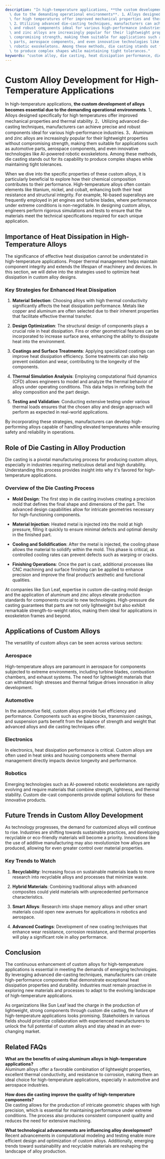 ```yaml
---
description: "In high-temperature applications, **the custom development of alloys becomes essential\
  \ due to the demanding operational environments**. 1、Alloys designed specifically\
  \ for high temperatures offer improved mechanical properties and thermal stability.\
  \ 2、Utilizing advanced die-casting techniques, manufacturers can achieve precise\
  \ and robust components ideal for various high-performance industries. 3、Aluminum\
  \ and zinc alloys are increasingly popular for their lightweight properties without\
  \ compromising strength, making them suitable for applications such as automotive\
  \ parts, aerospace components, and even innovative technologies like AI-powered\
  \ robotic exoskeletons. Among these methods, die casting stands out for its capability\
  \ to produce complex shapes while maintaining tight tolerances."
keywords: "custom alloy, die casting, heat dissipation performance, die-cast aluminum"
---
```

# Custom Alloy Development for High-Temperature Applications

In high-temperature applications, **the custom development of alloys becomes essential due to the demanding operational environments**. 1、Alloys designed specifically for high temperatures offer improved mechanical properties and thermal stability. 2、Utilizing advanced die-casting techniques, manufacturers can achieve precise and robust components ideal for various high-performance industries. 3、Aluminum and zinc alloys are increasingly popular for their lightweight properties without compromising strength, making them suitable for applications such as automotive parts, aerospace components, and even innovative technologies like AI-powered robotic exoskeletons. Among these methods, die casting stands out for its capability to produce complex shapes while maintaining tight tolerances.

When we dive into the specific properties of these custom alloys, it is particularly beneficial to explore how their chemical composition contributes to their performance. High-temperature alloys often contain elements like titanium, nickel, and cobalt, enhancing both their heat resistance and structural integrity. For example, Ni-based superalloys are frequently employed in jet engines and turbine blades, where performance under extreme conditions is non-negotiable. In designing custom alloys, engineers perform rigorous simulations and tests to ensure that the materials meet the technical specifications required for each unique application.

## Importance of Heat Dissipation in High-Temperature Alloys

The significance of effective heat dissipation cannot be understated in high-temperature applications. Proper thermal management helps maintain component integrity and extends the lifespan of machinery and devices. In this section, we will delve into the strategies used to optimize heat dissipation in custom alloy designs.

### Key Strategies for Enhanced Heat Dissipation

1. **Material Selection**: Choosing alloys with high thermal conductivity significantly affects the heat dissipation performance. Metals like copper and aluminum are often selected due to their inherent properties that facilitate effective thermal transfer.
   
2. **Design Optimization**: The structural design of components plays a crucial role in heat dissipation. Fins or other geometrical features can be incorporated to increase surface area, enhancing the ability to dissipate heat into the environment.

3. **Coatings and Surface Treatments**: Applying specialized coatings can improve heat dissipation efficiency. Some treatments can also help prevent oxidation and wear, contributing to the longevity of the components.

4. **Thermal Simulation Analysis**: Employing computational fluid dynamics (CFD) allows engineers to model and analyze the thermal behavior of alloys under operating conditions. This data helps in refining both the alloy composition and the part design.

5. **Testing and Validation**: Conducting extensive testing under various thermal loads ensures that the chosen alloy and design approach will perform as expected in real-world applications.

By incorporating these strategies, manufacturers can develop high-performing alloys capable of handling elevated temperatures while ensuring safety and reliability in operations.

## Role of Die Casting in Alloy Production

Die casting is a pivotal manufacturing process for producing custom alloys, especially in industries requiring meticulous detail and high durability. Understanding this process provides insight into why it's favored for high-temperature applications.

### Overview of the Die Casting Process

- **Mold Design**: The first step in die casting involves creating a precision mold that defines the final shape and dimensions of the part. The advanced design capabilities allow for intricate geometries necessary for high-functioning components.
  
- **Material Injection**: Heated metal is injected into the mold at high pressure, filling it quickly to ensure minimal defects and optimal density in the finished part.
  
- **Cooling and Solidification**: After the metal is injected, the cooling phase allows the material to solidify within the mold. This phase is critical, as controlled cooling rates can prevent defects such as warping or cracks.
  
- **Finishing Operations**: Once the part is cast, additional processes like CNC machining and surface finishing can be applied to enhance precision and improve the final product’s aesthetic and functional qualities.

At companies like Sun Leaf, expertise in custom die-casting mold design and the application of aluminum and zinc alloys elevate production standards for components crucial to new technologies. High-pressure die casting guarantees that parts are not only lightweight but also exhibit remarkable strength-to-weight ratios, making them ideal for applications in exoskeleton frames and beyond.

## Applications of Custom Alloys

The versatility of custom alloys can be seen across various sectors:

### Aerospace

High-temperature alloys are paramount in aerospace for components subjected to extreme environments, including turbine blades, combustion chambers, and exhaust systems. The need for lightweight materials that can withstand high stresses and thermal fatigue drives innovation in alloy development.

### Automotive

In the automotive field, custom alloys provide fuel efficiency and performance. Components such as engine blocks, transmission casings, and suspension parts benefit from the balance of strength and weight that advanced alloys and die casting techniques offer.

### Electronics

In electronics, heat dissipation performance is critical. Custom alloys are often used in heat sinks and housing components where thermal management directly impacts device longevity and performance.

### Robotics

Emerging technologies such as AI-powered robotic exoskeletons are rapidly evolving and require materials that combine strength, lightness, and thermal stability. Custom die-cast components provide optimal solutions for these innovative products.

## Future Trends in Custom Alloy Development

As technology progresses, the demand for customized alloys will continue to rise. Industries are shifting towards sustainable practices, and developing recyclable or eco-friendly materials will become a priority. Innovations like the use of additive manufacturing may also revolutionize how alloys are produced, allowing for even greater control over material properties.

### Key Trends to Watch

1. **Recyclability**: Increasing focus on sustainable materials leads to more research into recyclable alloys and processes that minimize waste.

2. **Hybrid Materials**: Combining traditional alloys with advanced composites could yield materials with unprecedented performance characteristics.

3. **Smart Alloys**: Research into shape memory alloys and other smart materials could open new avenues for applications in robotics and aerospace.

4. **Advanced Coatings**: Development of new coating techniques that enhance wear resistance, corrosion resistance, and thermal properties will play a significant role in alloy performance.

## Conclusion

The continuous enhancement of custom alloys for high-temperature applications is essential in meeting the demands of emerging technologies. By leveraging advanced die-casting techniques, manufacturers can create high-performance components that demonstrate exceptional heat dissipation properties and durability. Industries must remain proactive in exploring new materials and processes to adapt to the evolving landscape of high-temperature applications.

As organizations like Sun Leaf lead the charge in the production of lightweight, strong components through custom die casting, the future of high-temperature applications looks promising. Stakeholders in various fields should prioritize collaboration with experienced manufacturers to unlock the full potential of custom alloys and stay ahead in an ever-changing market.

## Related FAQs

**What are the benefits of using aluminum alloys in high-temperature applications?**  
Aluminum alloys offer a favorable combination of lightweight properties, excellent thermal conductivity, and resistance to corrosion, making them an ideal choice for high-temperature applications, especially in automotive and aerospace industries.

**How does die casting improve the quality of high-temperature components?**  
Die casting allows for the production of intricate geometric shapes with high precision, which is essential for maintaining performance under extreme conditions. The process also produces consistent component quality and reduces the need for extensive machining.

**What technological advancements are influencing alloy development?**  
Recent advancements in computational modeling and testing enable more efficient design and optimization of custom alloys. Additionally, emerging trends toward sustainability and recyclable materials are reshaping the landscape of alloy production.
